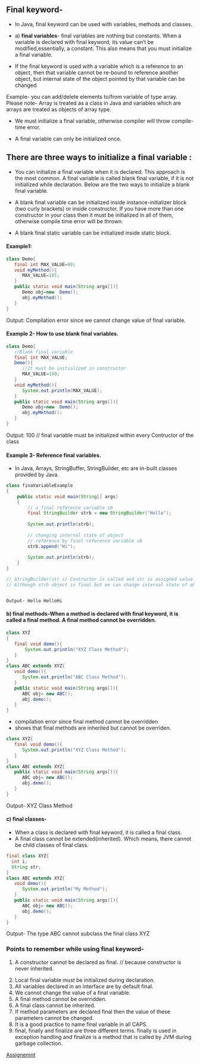 
## Final keyword- 

- In Java, final keyword can be used with variables, methods and classes. 

- a) **final variables**- final variables are nothing but constants. When a variable is declared with final keyword, its value can’t be modified,essentially, a constant. This also means that you must initialize a final variable.
 
- If the final keyword is used with a variable which is a reference to an object, then that variable cannot be re-bound to reference another object,
 but internal state of the object pointed by that variable can be changed 
   

Example- you can add/delete elements to/from variable of type array.  
Please note- Array is treated as a class in Java and variables which are arrays are treated as objects of array type.

- We must initialize a final variable, otherwise compiler will throw compile-time error.  

- A final variable can only be initialized once. 
  
## There are three ways to initialize a final variable :

* You can initialize a final variable when it is declared. This approach is the most common. A final variable is called blank final variable, if it is
  not initialized while declaration. Below are the two ways to initialize a blank final variable.

* A blank final variable can be initialized inside instance-initializer block (two curly brackets) or inside constructor. If you have more than one
  constructor in your class then it must be initialized in all of them, otherwise compile time error will be thrown.

* A blank final static variable can be initialized inside static block.

#### Example1:
```java
class Demo{  
   final int MAX_VALUE=99;
   void myMethod(){  
      MAX_VALUE=101;
   }  
   public static void main(String args[]){  
      Demo obj=new  Demo();  
      obj.myMethod();  
   }  
}
```
Output: Compilation error since we cannot change value of final variable. 

#### Example 2- How to use blank final variables.

```java
class Demo{  
   //Blank final variable
   final int MAX_VALUE;	 
   Demo(){
      //It must be initialized in constructor
      MAX_VALUE=100;
   }
   void myMethod(){  
      System.out.println(MAX_VALUE);
   }  
   public static void main(String args[]){  
      Demo obj=new  Demo();  
      obj.myMethod();  
   }  
}
```

Output: 100 // final variable must be initialized within every Contructor of the class 

#### Example 3-  Reference final variables.

* In Java, Arrays, StringBuffer, StringBuilder, etc are in-built classes provided by Java.

```java
class finaVariableExample 
{ 
    public static void main(String[] args)  
    { 
        // a final reference variable sb 
        final StringBuilder strb = new StringBuilder("Hello"); 
          
        System.out.println(strb); 
          
        // changing internal state of object 
        // reference by final reference variable sb 
        strb.append("Hi"); 
          
        System.out.println(strb); 
    }     
}

// StringBuilder(str s) Contructor is called and str is assigned value of "Hello". Since strb is object of StringBuilder so strb will hold this value.
// Although strb object is final but we can change internal state of object.
```
```text

Output- Hello HelloHi
```



#### b) final methods-When a method is declared with final keyword, it is called a final method. A final method cannot be overridden. 

```java
class XYZ
{  
   final void demo(){
       System.out.println("XYZ Class Method");
   }  
}  	     
class ABC extends XYZ{  
   void demo(){
      System.out.println("ABC Class Method");
   }  	     
   public static void main(String args[]){  
      ABC obj= new ABC();  
      obj.demo();  
   }  
}
```
- compilation error since final method cannot be overridden
- shows that final methods are inherited but cannot be overriden.

```java
class XYZ{  
   final void demo(){
      System.out.println("XYZ Class Method");
   }  
}  	     
class ABC extends XYZ{  
   public static void main(String args[]){  
      ABC obj= new ABC();  
      obj.demo();  
   }  
}
```

Output-
XYZ Class Method

#### c) final classes-  
- When a class is declared with final keyword, it is called a final class.  
- A final class cannot be extended(inherited). Which means, there cannot be child classes of final class.

```java
final class XYZ{  
  int i;
  String str;
}  	     
class ABC extends XYZ{  
   void demo(){
      System.out.println("My Method");
   }  
   public static void main(String args[]){  
      ABC obj= new ABC(); 
      obj.demo();
   }  
}
```
Output-
The type ABC cannot subclass the final class XYZ


### Points to remember while using final keyword-

1. A constructor cannot be declared as final. // because constructor is never inherited.
2) Local final variable must be initialized during declaration.
3) All variables declared in an interface are by default final.
4) We cannot change the value of a final variable.
5) A final method cannot be overridden.
6) A final class cannot be inherited.
7) If method parameters are declared final then the value of these parameters cannot be changed.
8) It is a good practice to name final variable in all CAPS.
9) final, finally and finalize are three different terms. finally is used in exception handling and finalize is a method that is called by JVM during garbage collection.    

[Assignemnt](1.5.1_final_keyword_assignment.md)